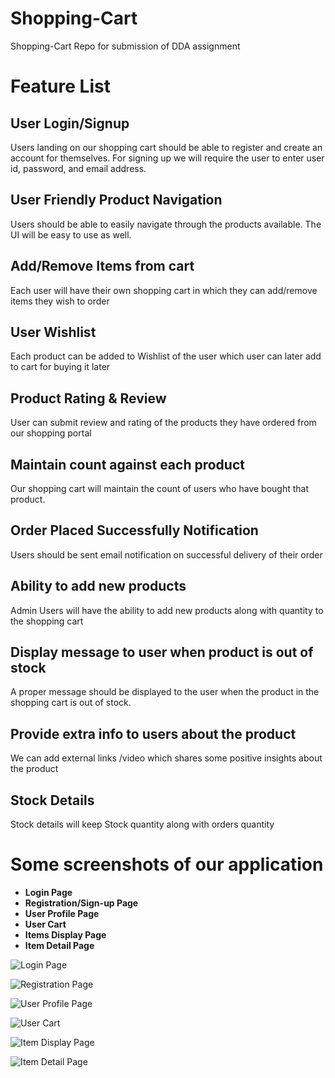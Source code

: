 # Shopping-Cart
Shopping-Cart Repo for submission of DDA assignment

# Feature List

## User Login/Signup
Users landing on our shopping cart should be able to register and create an account for themselves. For signing up we will require the user to enter user id, password, and email address.

## User Friendly Product Navigation
Users should be able to easily navigate through the products available. The UI will be easy to use as well.

## Add/Remove Items from cart
Each user will have their own shopping cart in which they can add/remove items they wish to order 

## User Wishlist
Each product can be added to Wishlist of the user which user can later add to cart for buying it later

## Product Rating & Review
User can submit review and rating of the products they have ordered from our shopping portal

## Maintain count against each product
Our shopping cart will maintain the count of users who have bought that product.

## Order Placed Successfully Notification
Users should be sent email notification on successful delivery of their order

## Ability to add new products 
Admin Users will have the ability to add new products along with quantity to the shopping cart 

## Display message to user when product is out of stock
A proper message should be displayed to the user when the product in the shopping cart is out of stock.

## Provide extra info to users about the product
We can add external links /video which shares some positive insights about the product

## Stock Details
Stock details will keep Stock quantity along with orders quantity



# Some screenshots of our application 

* **Login Page**
* **Registration/Sign-up Page**
* **User Profile Page**
* **User Cart**
* **Items Display Page**
* **Item Detail Page**
 
 ![Login Page](https://github.com/ankita2210/Shopping-Cart/blob/f997afab11c67dcb85c6d5625147699d2142374e/login.jpg)

  ![Registration Page](https://github.com/ankita2210/Shopping-Cart/blob/f997afab11c67dcb85c6d5625147699d2142374e/SignUp.jpg)

  ![User Profile Page](https://github.com/ankita2210/Shopping-Cart/blob/f997afab11c67dcb85c6d5625147699d2142374e/UserProfile.jpg)

  ![User Cart](https://github.com/ankita2210/Shopping-Cart/blob/f997afab11c67dcb85c6d5625147699d2142374e/UserCart.jpg)

  ![Item Display Page](https://github.com/ankita2210/Shopping-Cart/blob/f997afab11c67dcb85c6d5625147699d2142374e/ItemDisplay.jpg)

  ![Item Detail Page](https://github.com/ankita2210/Shopping-Cart/blob/b5bd3e7fcd91275bc34750bf157f05dd019ae3d3/ItemDetail.jpg)
